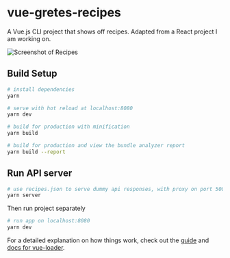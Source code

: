 # vue-gretes-recipes

A Vue.js CLI project that shows off recipes. Adapted from a React project I am working on.

![Screenshot of Recipes](https://user-images.githubusercontent.com/3628831/44248800-b2c45380-a1ba-11e8-974d-9b304f95437e.png)

## Build Setup

``` bash
# install dependencies
yarn

# serve with hot reload at localhost:8080
yarn dev

# build for production with minification
yarn build

# build for production and view the bundle analyzer report
yarn build --report
```

## Run API server

``` bash
# use recipes.json to serve dummy api responses, with proxy on port 5000
yarn server
```

Then run project separately
``` bash
# run app on localhost:8080
yarn dev
```

For a detailed explanation on how things work, check out the [guide](http://vuejs-templates.github.io/webpack/) and [docs for vue-loader](http://vuejs.github.io/vue-loader).

